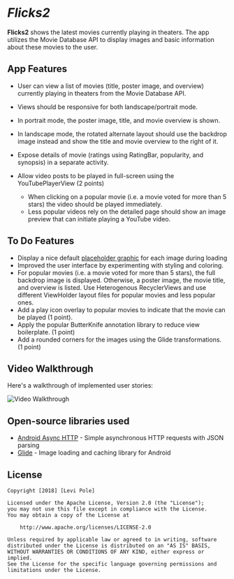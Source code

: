 # *Flicks2*

**Flicks2** shows the latest movies currently playing in theaters. The app utilizes the Movie Database API to display images and basic information about these movies to the user.

## App Features

* User can view a list of movies (title, poster image, and overview) currently playing in theaters from the Movie Database API.
* Views should be responsive for both landscape/portrait mode.
* In portrait mode, the poster image, title, and movie overview is shown.
* In landscape mode, the rotated alternate layout should use the backdrop image instead and show the title and movie overview to the right of it.
* Expose details of movie (ratings using RatingBar, popularity, and synopsis) in a separate activity.
* Allow video posts to be played in full-screen using the YouTubePlayerView (2 points)

    * When clicking on a popular movie (i.e. a movie voted for more than 5 stars) the video should be played immediately.
    * Less popular videos rely on the detailed page should show an image preview that can initiate playing a YouTube video.

## To Do Features

* Display a nice default [placeholder graphic](https://guides.codepath.com/android/Displaying-Images-with-the-Glide-Library#advanced-usage) for each image during loading
* Improved the user interface by experimenting with styling and coloring.
* For popular movies (i.e. a movie voted for more than 5 stars), the full backdrop image is displayed. Otherwise, a poster image, the movie title, and overview is listed. Use Heterogenous RecyclerViews and use different ViewHolder layout files for popular movies and less popular ones.
* Add a play icon overlay to popular movies to indicate that the movie can be played (1 point).
* Apply the popular ButterKnife annotation library to reduce view boilerplate. (1 point)
* Add a rounded corners for the images using the Glide transformations. (1 point)

## Video Walkthrough

Here's a walkthrough of implemented user stories:

<img src='https://github.com/leviwp48/Flicks2/blob/master/Flicks2.gif' title='Video Walkthrough' width='' alt='Video Walkthrough' />

## Open-source libraries used

- [Android Async HTTP](https://github.com/loopj/android-async-http) - Simple asynchronous HTTP requests with JSON parsing
- [Glide](https://github.com/bumptech/glide) - Image loading and caching library for Android

## License

    Copyright [2018] [Levi Pole]

    Licensed under the Apache License, Version 2.0 (the "License");
    you may not use this file except in compliance with the License.
    You may obtain a copy of the License at

        http://www.apache.org/licenses/LICENSE-2.0

    Unless required by applicable law or agreed to in writing, software
    distributed under the License is distributed on an "AS IS" BASIS,
    WITHOUT WARRANTIES OR CONDITIONS OF ANY KIND, either express or implied.
    See the License for the specific language governing permissions and
    limitations under the License.
